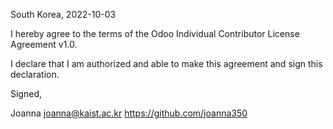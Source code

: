 South Korea, 2022-10-03

I hereby agree to the terms of the Odoo Individual Contributor License Agreement v1.0.

I declare that I am authorized and able to make this agreement and sign this declaration.

Signed,

Joanna joanna@kaist.ac.kr https://github.com/joanna350
